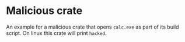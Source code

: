 # Malicious crate

An example for a malicious crate that opens `calc.exe` as part of its build script.
On linux this crate will print `hacked`.
